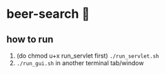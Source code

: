 # beer-search :beer:

## how to run
1. (do chmod u+x run_servlet first) `./run_servlet.sh`
2. `./run_gui.sh` in another terminal tab/window